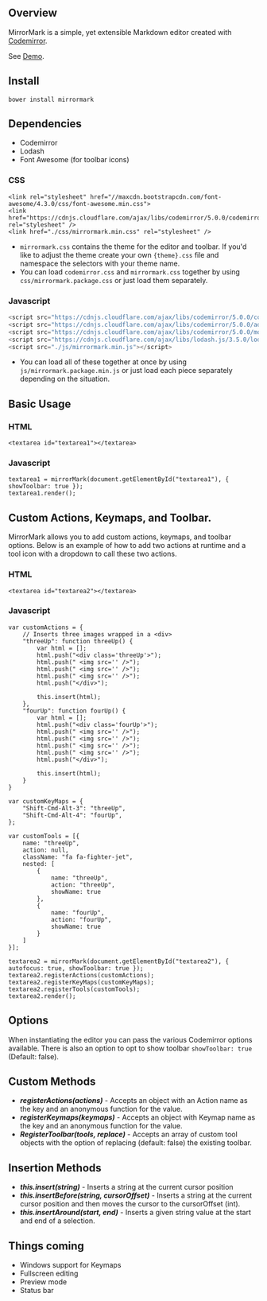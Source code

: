 ## Overview

MirrorMark is a simple, yet extensible Markdown editor created with [Codemirror](http://www.codemirror.net). 

See [Demo](http://themusicbed.github.io/MirrorMark/).

## Install

```
bower install mirrormark
```

## Dependencies
* Codemirror
* Lodash
* Font Awesome (for toolbar icons)

### CSS

```
<link rel="stylesheet" href="//maxcdn.bootstrapcdn.com/font-awesome/4.3.0/css/font-awesome.min.css">
<link href="https://cdnjs.cloudflare.com/ajax/libs/codemirror/5.0.0/codemirror.css" rel="stylesheet" />
<link href="./css/mirrormark.min.css" rel="stylesheet" />
```
* `mirrormark.css` contains the theme for the editor and toolbar. If you'd like to adjust the theme create your own `{theme}.css` file and namespace the selectors with your theme name.
* You can load `codemirror.css` and `mirrormark.css` together by using `css/mirrormark.package.css` or just load them separately.

### Javascript

```javascript
<script src="https://cdnjs.cloudflare.com/ajax/libs/codemirror/5.0.0/codemirror.min.js"></script>
<script src="https://cdnjs.cloudflare.com/ajax/libs/codemirror/5.0.0/addon/edit/continuelist.min.js"></script>
<script src="https://cdnjs.cloudflare.com/ajax/libs/codemirror/5.0.0/mode/markdown/markdown.min.js"></script>
<script src="https://cdnjs.cloudflare.com/ajax/libs/lodash.js/3.5.0/lodash.min.js"></script>
<script src="./js/mirrormark.min.js"></script>
```
* You can load all of these together at once by using `js/mirrormark.package.min.js` or just load each piece separately depending on the situation.

## Basic Usage
### HTML
```
<textarea id="textarea1"></textarea>
```

### Javascript
```
textarea1 = mirrorMark(document.getElementById("textarea1"), { showToolbar: true });
textarea1.render();
```

## Custom Actions, Keymaps, and Toolbar.
MirrorMark allows you to add custom actions, keymaps, and toolbar options. Below is an example of how to add two actions at runtime and a tool icon with a dropdown to call these two actions.

### HTML
```
<textarea id="textarea2"></textarea>
```

### Javascript
```
var customActions = {
	// Inserts three images wrapped in a <div>
	"threeUp": function threeUp() {
		var html = [];
		html.push("<div class='threeUp'>");
		html.push("	<img src='' />");
		html.push("	<img src='' />");
		html.push("	<img src='' />");
		html.push("</div>");

		this.insert(html);
	},
	"fourUp": function fourUp() {
		var html = [];
		html.push("<div class='fourUp'>");
		html.push("	<img src='' />");
		html.push("	<img src='' />");
		html.push("	<img src='' />");
		html.push("	<img src='' />");
		html.push("</div>");

		this.insert(html);
	}
}

var customKeyMaps = { 
	"Shift-Cmd-Alt-3": "threeUp",
	"Shift-Cmd-Alt-4": "fourUp",
};

var customTools = [{ 
	name: "threeUp", 
	action: null, 
	className: "fa fa-fighter-jet", 
	nested: [
	    { 
    		name: "threeUp", 
    		action: "threeUp", 
    		showName: true
    	},
    	{
    		name: "fourUp", 
    		action: "fourUp", 
    		showName: true
    	}
	]
}];

textarea2 = mirrorMark(document.getElementById("textarea2"), { autofocus: true, showToolbar: true });
textarea2.registerActions(customActions);
textarea2.registerKeyMaps(customKeyMaps);
textarea2.registerTools(customTools);
textarea2.render();
```

## Options
When instantiating the editor you can pass the various Codemirror options available. There is also an option to opt to show toolbar ``` showToolbar: true ``` (Default: false).

## Custom Methods
* ***registerActions(actions)*** - Accepts an object with an Action name as the key and an anonymous function for the value.
* ***registerKeymaps(keymaps)*** - Accepts an object with Keymap name as the key and an anonymous function for the value.
* ***RegisterToolbar(tools, replace)*** - Accepts an array of custom tool objects with the option of replacing (default: false) the existing toolbar.

## Insertion Methods
* ***this.insert(string)*** - Inserts a string at the current cursor position
* ***this.insertBefore(string, cursorOffset)*** - Inserts a string at the current cursor position and then moves the cursor to the cursorOffset (int).
* ***this.insertAround(start, end)*** - Inserts a given string value at the start and end of a selection.

## Things coming
* Windows support for Keymaps
* Fullscreen editing
* Preview mode
* Status bar


